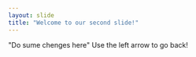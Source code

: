 ```yaml
---
layout: slide
title: "Welcome to our second slide!"
---
```

"Do sume chenges here"
Use the left arrow to go back!
